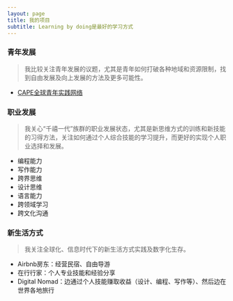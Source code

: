```yaml
---
layout: page
title: 我的项目
subtitle: Learning by doing是最好的学习方式
---
```


### 青年发展

>我比较关注青年发展的议题，尤其是青年如何打破各种地域和资源限制，找到自由发展及向上发展的方法及更多可能性。

- [CAPE全球青年实践网络](www.hicape.com)

### 职业发展

>我关心“千禧一代”族群的职业发展状态，尤其是新思维方式的训练和新技能的习得方法，关注如何通过个人综合技能的学习提升，而更好的实现个人职业选择和发展。

- 编程能力
- 写作能力
- 跨界思维
- 设计思维
- 语言能力
- 跨领域学习
- 跨文化沟通

### 新生活方式

>我关注全球化、信息时代下的新生活方式实践及数字化生存。

- Airbnb房东：经营民宿、自由导游
- 在行行家：个人专业技能和经验分享
- Digital Nomad：边通过个人技能赚取收益（设计、编程、写作等）、然后边在世界各地旅行

